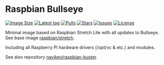 # Raspbian Bullseye

[![Image Size](https://img.shields.io/docker/image-size/navikey/raspbian-bullseye/latest)](https://hub.docker.com/r/navikey/raspbian-bullseye)
[![Latest tag](https://img.shields.io/docker/v/navikey/raspbian-bullseye?label=latest%20tag&sort=date)](https://hub.docker.com/repository/docker/navikey/raspbian-bullseye/tags)
[![Pulls](https://img.shields.io/docker/pulls/navikey/raspbian-bullseye)](https://hub.docker.com/r/navikey/raspbian-bullseye)
[![Stars](https://img.shields.io/docker/stars/navikey/raspbian-bullseye)](https://hub.docker.com/r/navikey/raspbian-bullseye)
[![Issues](https://img.shields.io/github/issues/navikey/raspbian-bullseye)](https://github.com/navikey/raspbian-bullseye/issues)
[![License](https://img.shields.io/github/license/navikey/raspbian-bullseye)](https://github.com/navikey/raspbian-bullseye)

Minimal image based on Raspbian Stretch Lite with all updates to Bullseye. See base image [raspbian/stretch](https://hub.docker.com/r/raspbian/stretch).

Including all Raspberry Pi hardware drivers (/opt/vc & etc.) and modules.

See also repository [navikey/raspbian-buster](https://github.com/navikey/raspbian-buster).
